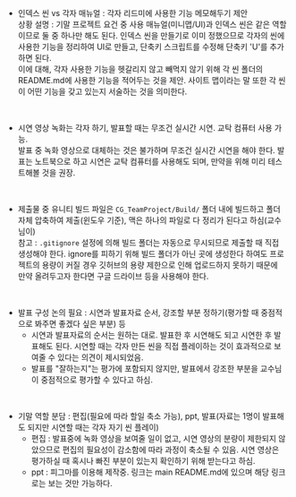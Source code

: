 - 인덱스 씬 vs 각자 매뉴얼 : 각자 리드미에 사용한 기능 메모해두기 제안  
  상황 설명 : 기말 프로젝트 요건 중 사용 매뉴얼(미니맵/UI)과 인덱스 씬은 같은 역할이므로 둘 중 하나만 해도 된다. 인덱스 씬을 만들기로 이미 정했으므로 각자의 씬에 사용한 기능을 정리하여 UI로 만들고, 단축키 스크립트를 수정해 단축키 'U'를 추가하면 된다.  
  이에 대해, 각자 사용한 기능을 헷갈리지 않고 빼먹지 않기 위해 각 씬 폴더의 README.md에 사용한 기능을 적어두는 것을 제안. 사이트 맵이라는 말 또한 각 씬이 어떤 기능을 갖고 있는지 서술하는 것을 의미한다.

<br>

- 시연 영상 녹화는 각자 하기, 발표할 때는 무조건 실시간 시연. 교탁 컴퓨터 사용 가능.  
  발표 중 녹화 영상으로 대체하는 것은 불가하며 무조건 실시간 시연을 해야 한다. 발표는 노트북으로 하고 시연은 교탁 컴퓨터를 사용해도 되며, 만약을 위해 미리 테스트해볼 것을 권장.

<br>

- 제출물 중 유니티 빌드 파일은 `CG_TeamProject/Build/` 폴더 내에 빌드하고 폴더 자체 압축하여 제출(윈도우 기준), 맥은 하나의 파일로 다 정리가 된다고 하심(교수님이)  
  참고 : `.gitignore` 설정에 의해 빌드 폴더는 자동으로 무시되므로 제출할 때 직접 생성해야 한다. ignore를 피하기 위해 빌드 폴더가 아닌 곳에 생성한다 하여도 프로젝트의 용량이 커질 경우 깃허브의 용량 제한으로 인해 업로드하지 못하기 때문에 만약 올려두고자 한다면 구글 드라이브 등을 사용해야 한다.

<br>

- 발표 구성 논의 필요 : 시연과 발표자료 순서, 강조할 부분 정하기(평가할 때 중점적으로 봐주면 좋겠다 싶은 부분) 등
  - 시연과 발표자료의 순서는 원하는 대로. 발표한 후 시연해도 되고 시연한 후 발표해도 된다. 시연할 때는 각자 만든 씬을 직접 플레이하는 것이 효과적으로 보여줄 수 있다는 의견이 제시되었음.
  - 발표를 "잘하는지"는 평가에 포함되지 않지만, 발표에서 강조한 부분을 교수님이 중점적으로 평가할 수 있다고 하심.

<br>

- 기말 역할 분담 : 편집(필요에 따라 할일 축소 가능), ppt, 발표(자료는 1명이 발표해도 되지만 시연할 때는 각자 자기 씬 플레이)
  - 편집 : 발표중에 녹화 영상을 보여줄 일이 없고, 시연 영상의 분량이 제한되지 않았으므로 편집의 필요성이 감소함에 따라 과정이 축소될 수 있음. 시연 영상은 평가하실 때 혹시나 빠진 부분이 있는지 확인하기 위해 받는다고 하심.
  - ppt : 피그마를 이용해 제작중. 링크는 main README.md에 있으며 해당 링크로는 보는 것만 가능하다.